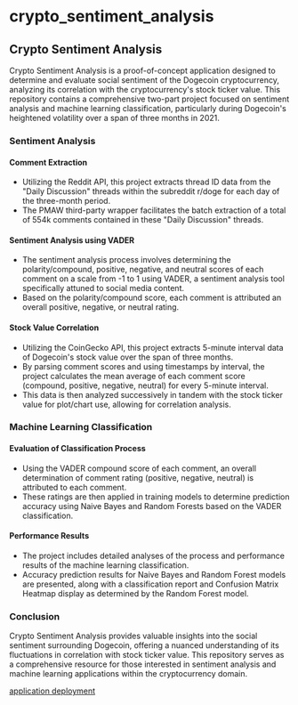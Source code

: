 # crypto_sentiment_analysis

<h2>Crypto Sentiment Analysis</h2>
Crypto Sentiment Analysis is a proof-of-concept application designed to determine and evaluate social sentiment of the Dogecoin cryptocurrency, analyzing its correlation with the cryptocurrency's stock ticker value. This repository contains a comprehensive two-part project focused on sentiment analysis and machine learning classification, particularly during Dogecoin's heightened volatility over a span of three months in 2021.

<h3>Sentiment Analysis</h3>
<h4>Comment Extraction</h4>
<ul>
  <li>Utilizing the Reddit API, this project extracts thread ID data from the "Daily Discussion" threads within the subreddit r/doge for each day of the three-month period.</li>
  <li>The PMAW third-party wrapper facilitates the batch extraction of a total of 554k comments contained in these "Daily Discussion" threads.</li>
</ul>
<h4>Sentiment Analysis using VADER</h4>
<ul>
  <li>The sentiment analysis process involves determining the polarity/compound, positive, negative, and neutral scores of each comment on a scale from -1 to 1 using VADER, a sentiment analysis tool specifically attuned to social media content.</li>
<li>Based on the polarity/compound score, each comment is attributed an overall positive, negative, or neutral rating.</li>
</ul>
<h4>Stock Value Correlation</h4>
<ul>
  <li>Utilizing the CoinGecko API, this project extracts 5-minute interval data of Dogecoin's stock value over the span of three months.</li>
  <li>By parsing comment scores and using timestamps by interval, the project calculates the mean average of each comment score (compound, positive, negative, neutral) for every 5-minute interval.</li>
<li>This data is then analyzed successively in tandem with the stock ticker value for plot/chart use, allowing for correlation analysis.</li>
</ul>
<h3>Machine Learning Classification</h3>
<h4>Evaluation of Classification Process</h4>
<ul>
  <li>Using the VADER compound score of each comment, an overall determination of comment rating (positive, negative, neutral) is attributed to each comment.</li>
  <li>These ratings are then applied in training models to determine prediction accuracy using Naive Bayes and Random Forests based on the VADER classification.</li>
</ul>

<h4>Performance Results</h4>
<ul>
    <li>The project includes detailed analyses of the process and performance results of the machine learning classification.</li>
    <li>Accuracy prediction results for Naive Bayes and Random Forest models are presented, along with a classification report and Confusion Matrix Heatmap display as determined by the Random Forest model.</li>
</ul>

<h3>Conclusion</h3>

Crypto Sentiment Analysis provides valuable insights into the social sentiment surrounding Dogecoin, offering a nuanced understanding of its fluctuations in correlation with stock ticker value. This repository serves as a comprehensive resource for those interested in sentiment analysis and machine learning applications within the cryptocurrency domain.

<a href="https://crypto-sentiment-analysis.herokuapp.com/">application deployment</a>
